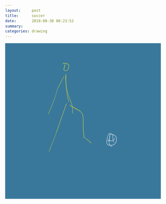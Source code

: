 ```yaml
---
layout:     post
title:      soccer
date:       2018-08-30 00:23:52
summary:    
categories: drawing
---
```

![soccer](/images/diary/soccer.png ".")
